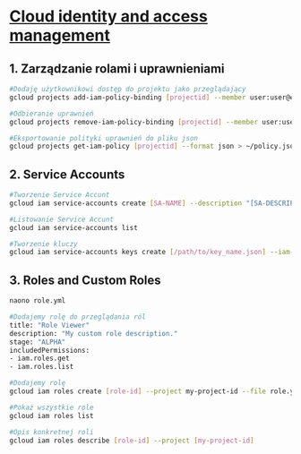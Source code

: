 # [Cloud identity and access management](https://szkolachmury.pl/google-cloud-platform-droga-architekta/tydzien-4-cloud-identity-and-access-management/)

## 1. Zarządzanie rolami i uprawnieniami
```bash
#Dodaję użytkownikowi dostęp do projektu jako przeglądający
gcloud projects add-iam-policy-binding [projectid] --member user:user@example.com --role roles/viewer
```

```bash
#Odbieranie uprawnień
gcloud projects remove-iam-policy-binding [projectid] --member user:user@example.com --role roles/viewer
```

```bash
#Eksportowanie polityki uprawnień do pliku json
gcloud projects get-iam-policy [projectid] --format json > ~/policy.json
```
## 2. Service Accounts
```bash
#Tworzenie Service Accunt
gcloud iam service-accounts create [SA-NAME] --description "[SA-DESCRIPTION]" --display-name "[SA-DISPLAY-NAME]"
```

```bash
#Listowanie Service Accunt
gcloud iam service-accounts list
```

```bash
#Tworzenie kluczy 
gcloud iam service-accounts keys create [/path/to/key_name.json] --iam-account [SA-NAME]@[PROJECT-ID].iam.gserviceaccount.com
```

## 3. Roles and Custom Roles
```bash
naono role.yml

#Dodajemy rolę do przeglądania ról
title: "Role Viewer"
description: "My custom role description."
stage: "ALPHA"
includedPermissions:
- iam.roles.get
- iam.roles.list
```

```bash
#Dodajemy rolę 
gcloud iam roles create [role-id] --project my-project-id --file role.yaml
```

```bash
#Pokaż wszystkie role
gcloud iam roles list
```

```bash
#Opis konkretnej roli
gcloud iam roles describe [role-id] --project [my-project-id]
```

